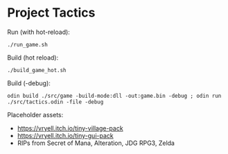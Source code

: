 # Project Tactics

Run (with hot-reload):
```shell
./run_game.sh
```
Build (hot reload):
```shell
./build_game_hot.sh
```

Build (-debug):
```shell
odin build ./src/game -build-mode:dll -out:game.bin -debug ; odin run ./src/tactics.odin -file -debug
```

Placeholder assets:
- https://vryell.itch.io/tiny-village-pack
- https://vryell.itch.io/tiny-gui-pack
- RIPs from Secret of Mana, Alteration, JDG RPG3, Zelda
